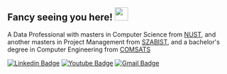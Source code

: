 ## Fancy seeing you here! <img src="https://raw.githubusercontent.com/aemmadi/aemmadi/master/wave.gif" width="30">

A Data Professional with masters in Computer Science from [NUST]([url](https://seecs.nust.edu.pk/)), and another masters in Project Management from [SZABIST]([url](https://szabist-isb.edu.pk/management-sciences/ms-project-management/)), and a bachelor's degree in Computer Engineering from [COMSATS]([url](http://ww2.comsats.edu.pk/ee/)) 

[![Linkedin Badge](https://img.shields.io/badge/-UmarKhan-blue?style=flat-square&logo=Linkedin&logoColor=white&link=https://www.linkedin.com/in/umar-khan-5b3948122/)](https://www.linkedin.com/in/umar-khan-5b3948122/)
[![Youtube Badge](https://img.shields.io/badge/-MeYouAndData-darkred?style=flat-square&logo=youtube&logoColor=white&link=https://www.youtube.com/channel/UCqZ-TLxTgkPyUalrmpO4rEw)](https://www.youtube.com/channel/UCqZ-TLxTgkPyUalrmpO4rEw)
[![Gmail Badge](https://img.shields.io/badge/-umarkhanworks@gmail.com-c14438?style=flat-square&logo=Gmail&logoColor=white&link=mailto:umarkhanworks@gmail.com)](mailto:umarkhanworks@gmail.com)
